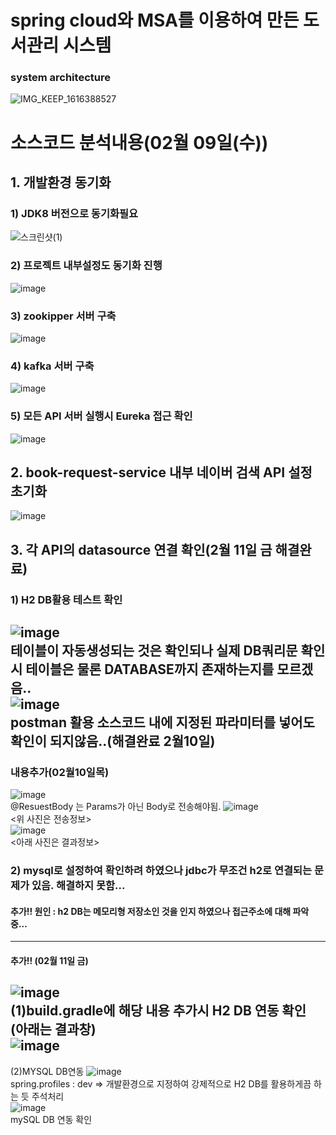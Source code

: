 # spring cloud와 MSA를 이용하여 만든 도서관리 시스템

### system architecture
![IMG_KEEP_1616388527](https://user-images.githubusercontent.com/40568894/114393145-a9425200-9bd4-11eb-8e2b-3715fb05fa55.jpg)

# 소스코드 분석내용(02월 09일(수))
## 1. 개발환경 동기화
### 1) JDK8 버전으로 동기화필요<br/>
![스크린샷(1)](https://user-images.githubusercontent.com/84068193/153155063-65335df4-36f0-4e16-824c-e0315344ec49.png)<br/>
### 2) 프로젝트 내부설정도 동기화 진행<br/>
![image](https://user-images.githubusercontent.com/84068193/153155374-e865f812-bb2c-45d4-b285-a36014bd9b7e.png)
### 3) zookipper 서버 구축
![image](https://user-images.githubusercontent.com/84068193/153156447-ca5be7a6-f221-4ac2-b3cf-0f84b81cdcd1.png)
### 4) kafka 서버 구축
![image](https://user-images.githubusercontent.com/84068193/153156390-a73dec72-e158-4c92-86dd-8424ee62f73a.png)
### 5) 모든 API 서버 실행시 Eureka 접근 확인
![image](https://user-images.githubusercontent.com/84068193/153156580-c014e532-1247-461d-a86b-7935f47f3495.png)


## 2. book-request-service 내부 네이버 검색 API 설정 초기화<br/>
![image](https://user-images.githubusercontent.com/84068193/153155763-3e0469e7-87a8-409d-aa93-5113546902ac.png)<br/>

## 3. 각 API의 datasource 연결 확인(2월 11일 금 해결완료)
### 1) H2 DB활용 테스트 확인
![image](https://user-images.githubusercontent.com/84068193/153156913-dc8f0cfa-732a-493c-9c93-caadbea092fb.png)<br/>
테이블이 자동생성되는 것은 확인되나 실제 DB쿼리문 확인시 테이블은 물론 DATABASE까지 존재하는지를 모르겠음..<br/>
![image](https://user-images.githubusercontent.com/84068193/153158928-6cafeb42-9237-451c-a3fb-ab8763b439b8.png)<br/>
postman 활용 소스코드 내에 지정된 파라미터를 넣어도 확인이 되지않음..(해결완료 2월10일)<br/>
--------------------------------------------------------------------------------------------------------------------------
### 내용추가(02월10일목)
![image](https://user-images.githubusercontent.com/84068193/153375859-ba98d8a7-26e7-4c66-83d6-1f2be13f6e85.png)<br/>
@ResuestBody 는 Params가 아닌 Body로 전송해야됨.
![image](https://user-images.githubusercontent.com/84068193/153375758-c14c8d06-f33c-421f-8a9a-9e24fe161cb6.png)<br/>
<위 사진은 전송정보><br/>
![image](https://user-images.githubusercontent.com/84068193/153376153-eb650092-d809-4e13-be90-2b7590751d57.png)<br/>
<아래 사진은 결과정보><br/>
### 2) mysql로 설정하여 확인하려 하였으나 jdbc가 무조건 h2로 연결되는 문제가 있음. 해결하지 못함...
#### 추가!! 원인 : h2 DB는 메모리형 저장소인 것을 인지 하였으나 접근주소에 대해 파악중...
------------------------------------------------------------------------------------------------------------
#### 추가!! (02월 11일 금)<br/>
![image](https://user-images.githubusercontent.com/84068193/153525590-2df0a03c-b9e5-4771-819f-f3bf78a2e9aa.png)<br/>
(1)build.gradle에 해당 내용 추가시 H2 DB 연동 확인 (아래는 결과창)<br/>
![image](https://user-images.githubusercontent.com/84068193/153525675-4fcab8dc-f2e0-4d44-90d2-0553133af576.png)<br/>
--------------------------------------------------------------------------------------------
(2)MYSQL DB연동
![image](https://user-images.githubusercontent.com/84068193/153532331-bc0facc5-0a0b-4638-b098-daa074bf3c9a.png)<br/>
spring.profiles : dev => 개발환경으로 지정하여 강제적으로 H2 DB를 활용하게끔 하는 듯 주석처리<br/>
![image](https://user-images.githubusercontent.com/84068193/153532483-2eb8730a-3dbf-49dc-9dfc-4c3e1745d0dc.png)<br/> 
mySQL DB 연동 확인

